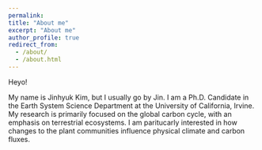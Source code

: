 ```yaml
---
permalink:
title: "About me"
excerpt: "About me"
author_profile: true
redirect_from: 
  - /about/
  - /about.html
---
```


Heyo!

My name is Jinhyuk Kim, but I usually go by Jin. I am a Ph.D. Candidate in the Earth System Science Department at the University of 
California, Irvine. My research is primarily focused on the global carbon cycle, with an emphasis on terrestrial ecosystems. I am paritucarly interested in how changes to the plant communities influence physical climate and carbon fluxes.
